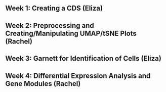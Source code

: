 ## Week 1: Creating a CDS (Eliza)
## Week 2: Preprocessing and Creating/Manipulating UMAP/tSNE Plots (Rachel)
## Week 3: Garnett for Identification of Cells (Eliza)
## Week 4: Differential Expression Analysis and Gene Modules (Rachel)
